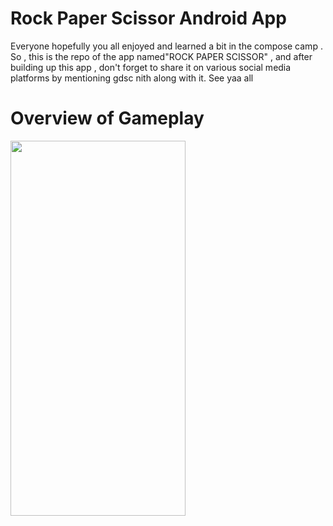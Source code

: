 
# Rock Paper Scissor Android App

Everyone hopefully you all enjoyed and learned a bit in the compose camp .
So , this is the repo of the app named"ROCK PAPER SCISSOR" , and after building up this app , don't forget to share it on various social media platforms by mentioning gdsc nith along with it. See yaa all 


# Overview of Gameplay
<a href="url"><img src="https://user-images.githubusercontent.com/100823015/192335365-8e4ea6db-2d72-4318-9dc3-8362b2f6e127.gif" align="left" height="600" width="280" ></a>

